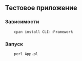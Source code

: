 ## Тестовое приложение 

### Зависимости

```
    cpan install CLI::Framework
```

### Запуск

```
    perl App.pl
```

